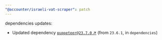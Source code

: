 ```yaml
---
"@accounter/israeli-vat-scraper": patch
---
```

dependencies updates:
  - Updated dependency [`puppeteer@23.7.0` ↗︎](https://www.npmjs.com/package/puppeteer/v/23.7.0) (from `23.6.1`, in `dependencies`)
